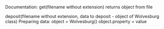 Documentation:
get(filename without extension)
returns object from file

deposit(filename without extension, data to deposit - object of Wolvesburg class)
Preparing data:
object = Wolvesburg()
object.property = value
